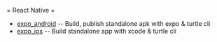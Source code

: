 = React Native =

  * [expo_android](expo_android) -- Build, publish standalone apk with expo & turtle cli
  * [expo_ios](expo_ios) -- Build standalone app with xcode & turtle cli
